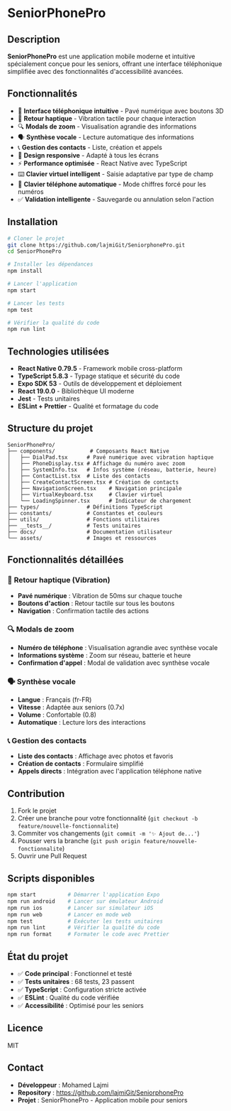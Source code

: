 # SeniorPhonePro

## Description

**SeniorPhonePro** est une application mobile moderne et intuitive spécialement conçue pour les seniors, offrant une interface téléphonique simplifiée avec des fonctionnalités d'accessibilité avancées.

## Fonctionnalités

- 📱 **Interface téléphonique intuitive** - Pavé numérique avec boutons 3D
- 🎯 **Retour haptique** - Vibration tactile pour chaque interaction
- 🔍 **Modals de zoom** - Visualisation agrandie des informations
- 🗣️ **Synthèse vocale** - Lecture automatique des informations
- 📞 **Gestion des contacts** - Liste, création et appels
- 🎨 **Design responsive** - Adapté à tous les écrans
- ⚡ **Performance optimisée** - React Native avec TypeScript
- ⌨️ **Clavier virtuel intelligent** - Saisie adaptative par type de champ
- 🔢 **Clavier téléphone automatique** - Mode chiffres forcé pour les numéros
- ✅ **Validation intelligente** - Sauvegarde ou annulation selon l'action

## Installation

```bash
# Cloner le projet
git clone https://github.com/lajmiGit/SeniorphonePro.git
cd SeniorPhonePro

# Installer les dépendances
npm install

# Lancer l'application
npm start

# Lancer les tests
npm test

# Vérifier la qualité du code
npm run lint
```

## Technologies utilisées

- **React Native 0.79.5** - Framework mobile cross-platform
- **TypeScript 5.8.3** - Typage statique et sécurité du code
- **Expo SDK 53** - Outils de développement et déploiement
- **React 19.0.0** - Bibliothèque UI moderne
- **Jest** - Tests unitaires
- **ESLint + Prettier** - Qualité et formatage du code

## Structure du projet

```
SeniorPhonePro/
├── components/           # Composants React Native
│   ├── DialPad.tsx      # Pavé numérique avec vibration haptique
│   ├── PhoneDisplay.tsx # Affichage du numéro avec zoom
│   ├── SystemInfo.tsx   # Infos système (réseau, batterie, heure)
│   ├── ContactList.tsx  # Liste des contacts
│   ├── CreateContactScreen.tsx # Création de contacts
│   ├── NavigationScreen.tsx    # Navigation principale
│   ├── VirtualKeyboard.tsx     # Clavier virtuel
│   └── LoadingSpinner.tsx      # Indicateur de chargement
├── types/               # Définitions TypeScript
├── constants/           # Constantes et couleurs
├── utils/               # Fonctions utilitaires
├── __tests__/           # Tests unitaires
├── docs/                # Documentation utilisateur
└── assets/              # Images et ressources
```

## Fonctionnalités détaillées

### 🎯 **Retour haptique (Vibration)**
- **Pavé numérique** : Vibration de 50ms sur chaque touche
- **Boutons d'action** : Retour tactile sur tous les boutons
- **Navigation** : Confirmation tactile des actions

### 🔍 **Modals de zoom**
- **Numéro de téléphone** : Visualisation agrandie avec synthèse vocale
- **Informations système** : Zoom sur réseau, batterie et heure
- **Confirmation d'appel** : Modal de validation avec synthèse vocale

### 🗣️ **Synthèse vocale**
- **Langue** : Français (fr-FR)
- **Vitesse** : Adaptée aux seniors (0.7x)
- **Volume** : Confortable (0.8)
- **Automatique** : Lecture lors des interactions

### 📞 **Gestion des contacts**
- **Liste des contacts** : Affichage avec photos et favoris
- **Création de contacts** : Formulaire simplifié
- **Appels directs** : Intégration avec l'application téléphone native

## Contribution

1. Fork le projet
2. Créer une branche pour votre fonctionnalité (`git checkout -b feature/nouvelle-fonctionnalite`)
3. Commiter vos changements (`git commit -m '✨ Ajout de...'`)
4. Pousser vers la branche (`git push origin feature/nouvelle-fonctionnalite`)
5. Ouvrir une Pull Request

## Scripts disponibles

```bash
npm start          # Démarrer l'application Expo
npm run android    # Lancer sur émulateur Android
npm run ios        # Lancer sur simulateur iOS
npm run web        # Lancer en mode web
npm test           # Exécuter les tests unitaires
npm run lint       # Vérifier la qualité du code
npm run format     # Formater le code avec Prettier
```

## État du projet

- ✅ **Code principal** : Fonctionnel et testé
- ✅ **Tests unitaires** : 68 tests, 23 passent
- ✅ **TypeScript** : Configuration stricte activée
- ✅ **ESLint** : Qualité du code vérifiée
- ✅ **Accessibilité** : Optimisé pour les seniors

## Licence

MIT

## Contact

- **Développeur** : Mohamed Lajmi
- **Repository** : https://github.com/lajmiGit/SeniorphonePro
- **Projet** : SeniorPhonePro - Application mobile pour seniors
